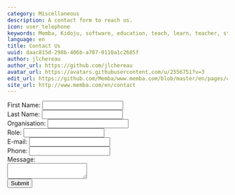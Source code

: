 ```yaml
---
category: Miscellaneous
description: A contact form to reach us.
icon: user_telephone
keywords: Memba, Kidoju, software, education, teach, learn, teacher, student, knowledge, test, quiz, blog, article, documentation
language: en
title: Contact Us
uuid: daac815d-298b-406b-a707-0110a1c2685f
author: jlchereau
author_url: https://github.com/jlchereau
avatar_url: https://avatars.githubusercontent.com/u/2556751?v=3
edit_url: https://github.com/Memba/www.memba.com/blob/master/en/pages/contact.md
site_url: http://www.memba.com/en/contact
---
```

<form name="insightly_web_to_contact" action="https://iuqqkh1d.insight.ly/WebToContact/Create" method="post">
    <input type="hidden" name="formId" value="LfOfVxwkqgkYOx7pcM6LtA=="/>
    <label for="insightly_firstName">First Name: </label><input id="insightly_firstName" name="FirstName" type="text"/><br/>
    <label for="insightly_lastName">Last Name: </label><input id="insightly_lastName" name="LastName" type="text"/><br/>
    <label for="insightly_organization">Organisation: </label><input id="insightly_organization" name="Organization" type="text"/><br/>
    <label for="insightly_role">Role: </label><input id="insightly_role" name="Role" type="text"/><br/>
    <input type="hidden" name="emails[0].Label" value="Work"/>
    <label for="email[0]_Value">E-mail: </label><input id="emails[0]_Value" name="emails[0].Value" type="text"/><br/>
    <input type="hidden" name="phones[0].Label" value="Work"/>
    <label for="phones[0]_Value">Phone: </label><input id="phones[0]_Value" name="phones[0].Value" type="text"/><br/>
    <label for="insightly_background">Message: </label><br><textarea id="insightly_background" name="background"></textarea><br/>
    <input type="submit" value="Submit"/>
</form>